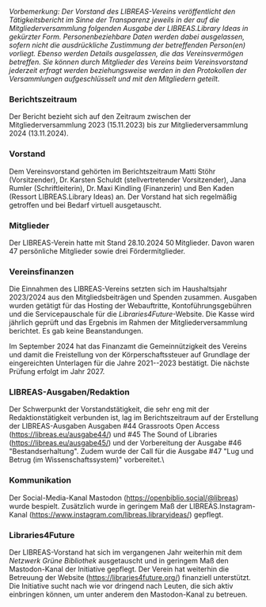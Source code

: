 *Vorbemerkung: Der Vorstand des LIBREAS-Vereins veröffentlicht den
Tätigkeitsbericht im Sinne der Transparenz jeweils in der auf die
Mitgliederversammlung folgenden Ausgabe der LIBREAS.Library Ideas in
gekürzter Form. Personenbeziehbare Daten werden dabei ausgelassen,
sofern nicht die ausdrückliche Zustimmung der betreffenden Person(en)
vorliegt. Ebenso werden Details ausgelassen, die das Vereinsvermögen
betreffen. Sie können durch Mitglieder des Vereins beim Vereinsvorstand
jederzeit erfragt werden beziehungsweise werden in den Protokollen der
Versammlungen aufgeschlüsselt und mit den Mitgliedern geteilt.*

### Berichtszeitraum

Der Bericht bezieht sich auf den Zeitraum zwischen der
Mitgliederversammlung 2023 (15.11.2023) bis zur Mitgliederversammlung
2024 (13.11.2024).

### Vorstand

Dem Vereinsvorstand gehörten im Berichtszeitraum Matti Stöhr
(Vorsitzender), Dr.&#8239;Karsten Schuldt (stellvertretender Vorsitzender),
Jana Rumler (Schriftleiterin), Dr.&#8239;Maxi Kindling (Finanzerin) und Ben
Kaden (Ressort LIBREAS.Library Ideas) an. Der Vorstand hat sich
regelmäßig getroffen und bei Bedarf virtuell ausgetauscht.

### Mitglieder

Der LIBREAS-Verein hatte mit Stand 28.10.2024 50&#8239;Mitglieder. Davon waren
47 persönliche Mitglieder sowie drei Fördermitglieder.

### Vereinsfinanzen

Die Einnahmen des LIBREAS-Vereins setzten sich im Haushaltsjahr
2023/2024 aus den Mitgliedsbeiträgen und Spenden zusammen. Ausgaben
wurden getätigt für das Hosting der Webauftritte, Kontoführungsgebühren
und die Servicepauschale für die *Libraries4Future*-Website. Die Kasse
wird jährlich geprüft und das Ergebnis im Rahmen der
Mitgliederversammlung berichtet. Es gab keine Beanstandungen.

Im September 2024 hat das Finanzamt die Gemeinnützigkeit des Vereins und
damit die Freistellung von der Körperschaftssteuer auf Grundlage der
eingereichten Unterlagen für die Jahre 2021--2023 bestätigt. Die nächste
Prüfung erfolgt im Jahr 2027.

### LIBREAS-Ausgaben/Redaktion

Der Schwerpunkt der Vorstandstätigkeit, die sehr eng mit der
Redaktionstätigkeit verbunden ist, lag im Berichtszeitraum auf der
Erstellung der LIBREAS-Ausgaben Ausgaben #44 Grassroots Open Access
(<https://libreas.eu/ausgabe44/>) und #45 The Sound of Libraries
(<https://libreas.eu/ausgabe45/>) und der Vorbereitung der Ausgabe #46
"Bestandserhaltung". Zudem wurde der Call für die Ausgabe #47 "Lug und
Betrug (im Wissenschaftssystem)" vorbereitet.\

### Kommunikation

Der Social-Media-Kanal Mastodon (<https://openbiblio.social/@libreas>)
wurde bespielt. Zusätzlich wurde in geringem Maß der LIBREAS.Instagram-Kanal
(<https://www.instagram.com/libreas.libraryideas/>) gepflegt.

### Libraries4Future

Der LIBREAS-Vorstand hat sich im vergangenen Jahr weiterhin mit dem
*Netzwerk Grüne Bibliothek* ausgetauscht und in geringem Maß den
Mastodon-Kanal der Initiative gepflegt. Der Verein hat weiterhin die
Betreuung der Website (<https://libraries4future.org/>) finanziell
unterstützt. Die Initiative sucht nach wie vor dringend nach Leuten, die
sich aktiv einbringen können, um unter anderem den Mastodon-Kanal zu
betreuen.
